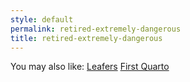 ```yaml
---
style: default
permalink: retired-extremely-dangerous
title: retired-extremely-dangerous
---
```

You may also like:
[Leafers](http://scp-wiki.net/leafers)
[First Quarto](http://scp-wiki.net/first-quarto)